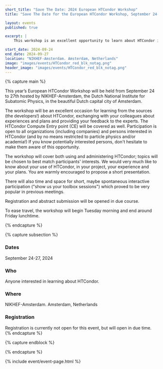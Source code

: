 ```yaml
---
short_title: "Save The Date: 2024 European HTCondor Workshop" 
title: "Save The Date for the European HTCondor Workshop, September 24-27"

layout: events
published: true

excerpt: |
    This workshop is an excellent opportunity to learn about HTCondor in the beautiful Amsterdam. 

start_date: 2024-09-24
end_date: 2024-09-27
location: "NIKHEF-Amsterdam. Amsterdam, Netherlands"
image: "images/events/HTCondor_red_blk_notag.png"
header_image: "images/events/HTCondor_red_blk_notag.png"
---
```


{% capture main %}

This year’s European HTCondor Workshop will be held from September 24 to 27th hosted by NIKHEF-Amsterdam, the Dutch 
National Institute for Subatomic Physics, in the beautiful Dutch capital city of Amsterdam.

The workshop will be an excellent occasion for learning from the sources (the developers!) about HTCondor, exchanging 
with your colleagues about experiences and plans and providing your feedback to the experts. The HTCondor Compute Entry 
point (CE) will be covered as well. Participation is open to all organizations (including companies) and persons interested
in HTCondor (and by no means restricted to particle physics and/or academia!) If you know potentially interested persons, 
don't hesitate to make them aware of this opportunity.

The workshop will cover both using and administering HTCondor; topics will be chosen to best match participants' interests. 
We would very much like to know about your use of HTCondor, in your project, your experience and your plans. You are warmly
encouraged to propose a short presentation.

There will also time and space for short, maybe spontaneous interactive participation ("show us your toolbox sessions") 
which proved to be very popular in previous meetings. 

Registration and abstract submission will be opened in due course. 

To ease travel, the workshop will begin Tuesday morning and end around Friday lunchtime. 

{% endcapture %}

{% capture subsection %}

### Dates

September 24-27, 2024

### Who

Anyone interested in learning about HTCondor.
 
### Where

NIKHEF-Amsterdam. Amsterdam, Netherlands

### Registration

Registration is currently not open for this event, but will open in due time. 
{% endcapture %}

{% capture endblock %}


{% endcapture %}

{% include event/event-page.html %}


